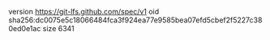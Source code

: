 version https://git-lfs.github.com/spec/v1
oid sha256:dc0075e5c18066484fca3f924ea77e9585bea07efd5cbef2f5227c380ed0e1ac
size 6341

